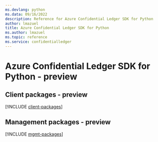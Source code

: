 ```yaml
---
ms.devlang: python
ms.data: 09/16/2022
description: Reference for Azure Confidential Ledger SDK for Python
author: lmazuel
title: Azure Confidential Ledger SDK for Python
ms.author: lmazuel
ms.topic: reference
ms.service: confidentialledger
---
```

# Azure Confidential Ledger SDK for Python - preview

## Client packages - preview
[!INCLUDE [client-packages](confidential-ledger-client-index.md)]
## Management packages - preview
[!INCLUDE [mgmt-packages](confidential-ledger-mgmt-index.md)]